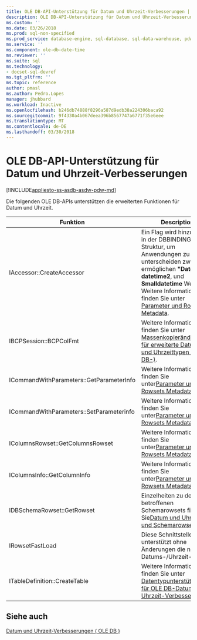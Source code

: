 ```yaml
---
title: OLE DB-API-Unterstützung für Datum und Uhrzeit-Verbesserungen | Microsoft Docs
description: OLE DB-API-Unterstützung für Datum und Uhrzeit-Verbesserungen
ms.custom: ''
ms.date: 03/26/2018
ms.prod: sql-non-specified
ms.prod_service: database-engine, sql-database, sql-data-warehouse, pdw
ms.service: ''
ms.component: ole-db-date-time
ms.reviewer: ''
ms.suite: sql
ms.technology:
- docset-sql-devref
ms.tgt_pltfrm: ''
ms.topic: reference
author: pmasl
ms.author: Pedro.Lopes
manager: jhubbard
ms.workload: Inactive
ms.openlocfilehash: b246db74888f8296a587d9edb38a224306baca92
ms.sourcegitcommit: 9f4330a4b067deea396b8567747a6771f35e6eee
ms.translationtype: MT
ms.contentlocale: de-DE
ms.lasthandoff: 03/30/2018
---
```

# <a name="ole-db-api-support-for-date-and-time-enhancements"></a>OLE DB-API-Unterstützung für Datum und Uhrzeit-Verbesserungen
[!INCLUDE[appliesto-ss-asdb-asdw-pdw-md](../../../includes/appliesto-ss-asdb-asdw-pdw-md.md)]

  Die folgenden OLE DB-APIs unterstützen die erweiterten Funktionen für Datum und Uhrzeit.  
  
|Funktion|Description|  
|--------------|-----------------|  
|IAccessor::CreateAccessor|Ein Flag wird hinzugefügt, in der DBBINDING-Struktur, um Anwendungen zu unterscheiden zwischen ermöglichen **"DateTime"**, **datetime2**, und **Smalldatetime** Werte. Weitere Informationen finden Sie unter [Parameter und Rowsets Metadata](../../oledb/ole-db-date-time/metadata-parameter-and-rowset.md).|  
|IBCPSession::BCPColFmt|Weitere Informationen finden Sie unter [Massenkopieränderungen für erweiterte Datums- und Uhrzeittypen &#40;OLE DB-&#41;](../../oledb/ole-db-date-time/bulk-copy-changes-for-enhanced-date-and-time-types-ole-db.md).|  
|ICommandWithParameters::GetParameterInfo|Weitere Informationen finden Sie unter[Parameter und Rowsets Metadata](../../oledb/ole-db-date-time/metadata-parameter-and-rowset.md).|  
|ICommandWithParameters::SetParameterinfo|Weitere Informationen finden Sie unter[Parameter und Rowsets Metadata](../../oledb/ole-db-date-time/metadata-parameter-and-rowset.md).|  
|IColumnsRowset::GetColumnsRowset|Weitere Informationen finden Sie unter[Parameter und Rowsets Metadata](../../oledb/ole-db-date-time/metadata-parameter-and-rowset.md).|  
|IColumnsInfo::GetColumnInfo|Weitere Informationen finden Sie unter[Parameter und Rowsets Metadata](../../oledb/ole-db-date-time/metadata-parameter-and-rowset.md).|  
|IDBSchemaRowset::GetRowset|Einzelheiten zu den betroffenen Schemarowsets finden Sie[Datum und Uhrzeit und Schemarowsets](../../oledb/ole-db-date-time/metadata-date-and-time-and-schema-rowsets.md).|  
|IRowsetFastLoad|Diese Schnittstelle unterstützt ohne Änderungen die neuen Datums-/Uhrzeit-Typen.|  
|ITableDefinition::CreateTable|Weitere Informationen finden Sie unter [Datentypunterstützung für OLE DB-Datum und Uhrzeit-Verbesserungen](../../oledb/ole-db-date-time/data-type-support-for-ole-db-date-and-time-improvements.md).|  
  
## <a name="see-also"></a>Siehe auch  
 [Datum und Uhrzeit-Verbesserungen &#40; OLE DB &#41;](../../oledb/ole-db-date-time/date-and-time-improvements-ole-db.md)  
  
  
